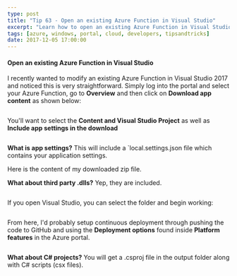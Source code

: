 ```yaml
---
type: post
title: "Tip 63 - Open an existing Azure Function in Visual Studio"
excerpt: "Learn how to open an existing Azure Function in Visual Studio"
tags: [azure, windows, portal, cloud, developers, tipsandtricks]
date: 2017-12-05 17:00:00
---
```



#### Open an existing Azure Function in Visual Studio

I recently wanted to modify an existing Azure Function in Visual Studio 2017 and noticed this is very straightforward. Simply log into the portal and select your Azure Function, go to **Overview** and then click on **Download app content** as shown below: 

<img :src="$withBase('/files/azvsblog1.png')">

You'll want to select the **Content and Visual Studio Project** as well as **Include app settings in the download**

<img :src="$withBase('/files/azvsblog2.png')">

**What is app settings?** This will include a `local.settings.json file which contains your application settings. 


Here is the content of my downloaded zip file. 

**What about third party .dlls?** Yep, they are included. 


<img :src="$withBase('/files/azvsblog3.png')">

If you open Visual Studio, you can select the folder and begin working: 

<img :src="$withBase('/files/azvsblog4.png')">

From here, I'd probably setup continuous deployment through pushing the code to GitHub and using the **Deployment options** found inside **Platform features** in the Azure portal. 

<img :src="$withBase('/files/azvsblog5.png')">

**What about C# projects?** You will get a .csproj file in the output folder along with C# scripts (csx files). 

